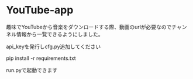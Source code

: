 # YouTube-app
趣味でYouTubeから音楽をダウンロードする際、動画のurlが必要なのでチャンネル情報から一覧できるようにしました。

api_keyを発行しcfg.py追加してください

pip install -r requirements.txt

run.pyで起動できます
